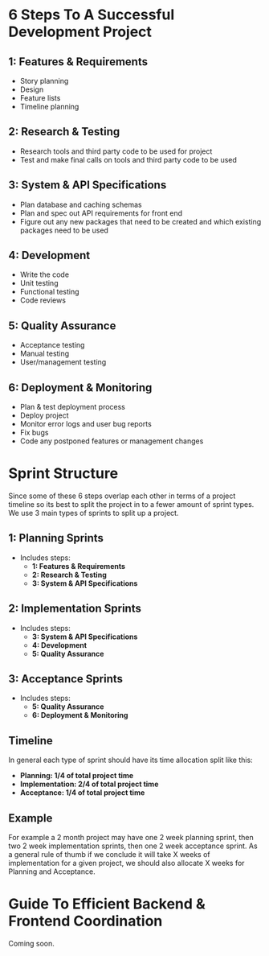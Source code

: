 # 6 Steps To A Successful Development Project

## 1: Features & Requirements
- Story planning
- Design
- Feature lists
- Timeline planning

## 2: Research & Testing
- Research tools and third party code to be used for project
- Test and make final calls on tools and third party code to be used 

## 3: System & API Specifications
- Plan database and caching schemas
- Plan and spec out API requirements for front end
- Figure out any new packages that need to be created and which existing packages need to be used

## 4: Development
- Write the code
- Unit testing
- Functional testing
- Code reviews

## 5: Quality Assurance
- Acceptance testing
- Manual testing
- User/management testing

## 6: Deployment & Monitoring
- Plan & test deployment process
- Deploy project
- Monitor error logs and user bug reports
- Fix bugs
- Code any postponed features or management changes

# Sprint Structure
Since some of these 6 steps overlap each other in terms of a project timeline so its best to split the project in to a fewer amount of sprint types. We use 3 main types of sprints to split up a project.

## 1: Planning Sprints
- Includes steps: 
    - **1: Features & Requirements**
    - **2: Research & Testing**
    - **3: System & API Specifications**

## 2: Implementation Sprints
- Includes steps: 
    - **3: System & API Specifications**
    - **4: Development**
    - **5: Quality Assurance**

## 3: Acceptance Sprints
- Includes steps: 
    - **5: Quality Assurance**
    - **6: Deployment & Monitoring**

## Timeline

In general each type of sprint should have its time allocation split like this:

- **Planning: 1/4 of total project time**
- **Implementation: 2/4 of total project time**
- **Acceptance: 1/4 of total project time**

## Example
For example a 2 month project may have one 2 week planning sprint, then two 2 week implementation sprints, then one 2 week acceptance sprint. As a general rule of thumb if we conclude it will take X weeks of implementation for a given project, we should also allocate X weeks for Planning and Acceptance.

# Guide To Efficient Backend & Frontend Coordination
Coming soon.